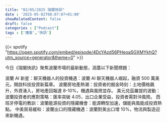 ```yaml
---
title: "02/05/2025 瑞閣快訊"
date : '2025-05-02T08:07:07+01:00'
showRelatedContent: false
draft: false
categories : ["Podcast"]
tags : ['播客','快訊']
---
```

{{< spotify "https://open.spotify.com/embed/episode/4DcYAzd56PHeoaSGXMYkhQ?utm_source=generator&theme=0" >}}

今日《瑞閣快訊》聚焦波蘭市場的最新動態，涵蓋以下新聞標題：

波蘭 AI 新星：聊天機器人的投資機遇：波蘭 AI 聊天機器人崛起，融資 500 萬美元，開啟科技投資新篇章。
波蘭房地產熱潮：投資者的掘金時刻：土地價格飆升，外資湧入，房地產回報達 8-10%，機遇與風險並存。
美元兌茲羅提的波動：波蘭投資者的應對策略：匯率突破 4.05，出口企業受益，投資者需對沖風險。
西班牙停電的教訓：波蘭能源投資的隱藏機會：能源轉型加速，儲能與風能成投資熱點。
中美貿易緩和：波蘭出口的隱藏機遇：波蘭對美出口增 10%，物流與製造迎來新機遇。
